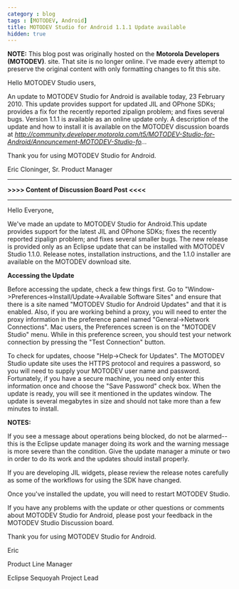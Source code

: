 ```yaml
---
category : blog
tags : [MOTODEV, Android]
title: MOTODEV Studio for Android 1.1.1 Update available
hidden: true
---
```

**NOTE:** This blog post was originally hosted on the **Motorola Developers (MOTODEV)**. site. That site is no longer online. I've made every attempt to preserve the original content with only formatting changes to fit this site.

Hello MOTODEV Studio users,

An update to MOTODEV Studio for Android is available today, 23 February
2010. This update provides support for updated JIL and OPhone SDKs;
provides a fix for the recently reported zipalign problem; and fixes
several bugs. Version 1.1.1 is available as an online update only. A
description of the update and how to install it is available on the
MOTODEV discussion boards at
*http://community.developer.motorola.com/t5/MOTODEV-Studio-for-Android/Announcement-MOTODEV-Studio-fo...*

Thank you for using MOTODEV Studio for Android.

Eric Cloninger, Sr. Product Manager

------------------------------------------------------------------------

**&gt;&gt;&gt;&gt; Content of Discussion Board Post &lt;&lt;&lt;&lt;**

------------------------------------------------------------------------

Hello Everyone,

We've made an update to MOTODEV Studio for Android.This update provides
support for the latest JIL and OPhone SDKs; fixes the recently reported
zipalign problem; and fixes several smaller bugs. The new release is
provided only as an Eclipse update that can be installed with MOTODEV
Studio 1.1.0. Release notes, installation instructions, and the 1.1.0
installer are available on the MOTODEV download site.

**Accessing the Update**

Before accessing the update, check a few things first. Go to
"Window-&gt;Preferences-&gt;Install/Update-&gt;Available Software Sites"
and ensure that there is a site named "MOTODEV Studio for Android
Updates" and that it is enabled. Also, if you are working behind a
proxy, you will need to enter the proxy information in the preference
panel named "General-&gt;Network Connections". Mac users, the
Preferences screen is on the "MOTODEV Studio" menu. While in this
preference screen, you should test your network connection by pressing
the "Test Connection" button.

To check for updates, choose "Help-&gt;Check for Updates". The MOTODEV
Studio update site uses the HTTPS protocol and requires a password, so
you will need to supply your MOTODEV user name and password.
Fortunately, if you have a secure machine, you need only enter this
information once and choose the "Save Password" check box. When the
update is ready, you will see it mentioned in the updates window. The
update is several megabytes in size and should not take more than a few
minutes to install.

**NOTES:**

If you see a message about operations being blocked, do not be
alarmed--this is the Eclipse update manager doing its work and the
warning message is more severe than the condition. Give the update
manager a minute or two in order to do its work and the updates should
install properly.

If you are developing JIL widgets, please review the release notes
carefully as some of the workflows for using the SDK have changed.

Once you've installed the update, you will need to restart MOTODEV
Studio.

If you have any problems with the update or other questions or comments
about MOTODEV Studio for Android, please post your feedback in the
MOTODEV Studio Discussion board.

Thank you for using MOTODEV Studio for Android.

Eric

Product Line Manager

Eclipse Sequoyah Project Lead
